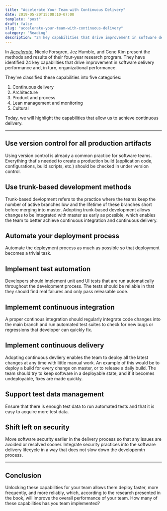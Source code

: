 ```yaml
---
title: "Accelerate Your Team with Continuous Delivery"
date: 2019-05-20T15:08:10-07:00
template: "post"
draft: false
slug: "accelerate-your-team-with-continuous-delivery"
category: "Reading"
description: "24 key capabilities that drive improvement in software delivery performance and, in turn, organizational performance..."
---
```


<!-- ![Accelerate](/accelerate-cover.jpg) -->

In _[Accelerate](https://www.amazon.com/Accelerate-Software-Performing-Technology-Organizations-ebook/dp/B07B9F83WM)_, Nicole Forsgren, Jez Humble, and Gene Kim present the methods and results of their four-year research program. They have identified 24 key capabilities that drive improvement in software delivery performance and, in turn, organizational performance. 

They've classified these capabilities into five categories:

1. Continuous delivery
2. Architecture
3. Product and process
4. Lean management and monitoring
5. Cultural

Today, we will highlight the capabilities that allow us to achieve continuous delivery.

--- 

## Use version control for all production artifacts

Using version control is already a common practice for software teams. Everything that's needed to create a production build (application code, configurations, build scripts, etc.) should be checked in under version control. 

## Use trunk-based development methods

Trunk-based devlopment refers to the practice where the teams keep the number of active branches low and the lifetime of these branches short before merging into master. Adopting trunk-based development allows changes to be integrated with master as early as possible, which enables the team to better achieve continuous integration and continuous delivery. 

## Automate your deployment process

Automate the deployment process as much as possible so that deployment becomes a trivial task. 

## Implement test automation

Developers should implement unit and UI tests that are run automatically throughout the development process. The tests should be reliable in that they should find real failures and only pass releasable code.

## Implememt continuous integration

A proper continous integration should regularly integrate code changes into the main branch and run automated test suites to check for new bugs or regressions that developer can quickly fix.

## Implement continuous delivery

Adopting continuous devliery enables the team to deploy all the latest changes at any time with little manual work. An example of this would be to deploy a build for every change on master, or to release a daily build. The team should try to keep software in a deployable state, and if it becomes undeployable, fixes are made quickly.

## Support test data management

Ensure that there is enough test data to run automated tests and that it is easy to acquire more test data.

## Shift left on security

Move software security earlier in the delivery process so that any issues are avoided or resolved sooner. Integrate security practices into the software delivery lifecycle in a way that does not slow down the developemtn process.

---

## Conclusion

Unlocking these capabilities for your team allows them deploy faster, more frequently, and more reliably, which, according to the research presented in the book, will improve the overall performance of your team. How many of these capabilities has you team implemented? 
